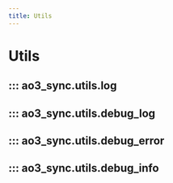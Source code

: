```yaml
---
title: Utils
---
```


# Utils

## ::: ao3_sync.utils.log

## ::: ao3_sync.utils.debug_log

## ::: ao3_sync.utils.debug_error

## ::: ao3_sync.utils.debug_info
